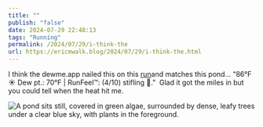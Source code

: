 ```yaml
---
title: ""
publish: "false"
date: 2024-07-29 22:48:13
tags: "Running"
permalink: /2024/07/29/i-think-the
url: https://ericmwalk.blog/2024/07/29/i-think-the.html
---
```


I think the dewme.app nailed this on this [run](https://strava.app.link/qeoqZvq0JLb)and matches this pond… “86°F ☀️ Dew pt.: 70°F | RunFeel™: (4/10) stifling 🤢.”  Glad it got the miles in but you could tell when the heat hit me.

![A pond sits still, covered in green algae, surrounded by dense, leafy trees under a clear blue sky, with plants in the foreground.](https://ericmwalk.blog/uploads/2024/img-1149.jpeg)